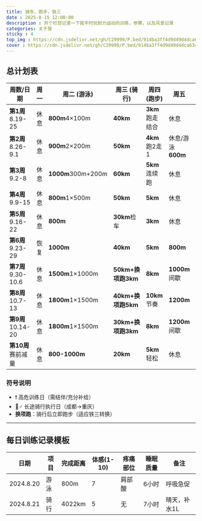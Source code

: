 ```yaml
---
title: 骑车，跑步，铁三
date : 2025-8-15 12:00:00
description : 开个栏目记录一下我平时玩耐力运动的训练，参赛，以及风景记录
categories: 关于我
sticky : 4
top_img : https://cdn.jsdelivr.net/gh/C29999/P.bed/914ba3ff4d9d49d4dca6347d3459e4d6.png
cover : https://cdn.jsdelivr.net/gh/C29999/P.bed/914ba3ff4d9d49d4dca6347d3459e4d6.png
---
```


## 总计划表

| 周数/日期       | 周一   | 周二 (游泳)       | 周三 (骑行)        | 周四 (跑步)       | 周五             | 周六 (重点)       | 周日             |
|----------------|-------|------------------|-------------------|-----------------|-----------------|-----------------|-----------------|
| **第1周**8.19-25 | 休息  | **800m**4×100m | **40km**         | **3km**跑走结合 | 休息            | **60km**        | 恢复走**3km**   |
| **第2周**8.26-9.1 | 休息  | **900m**2×200m | **50km**         | **4km**跑2走1 | 休息/游泳**600m**| **75km**        | 慢跑**4km**     |
| **第3周**9.2-8   | 休息  | **1000m**300m+200m | **60km**       | **5km**连续跑 | 休息            | **❗️90-100km**  | 散步**3km**     |
| **第4周**9.9-15  | 休息  | **800m**1×500m | **50km**         | **5km**         | 休息            | **❗️110-120km** | **完全休息**    |
| **第5周**9.16-22 | 休息  | **800m**          | **30km**检车 | **3km**         | 休息            | **🚴♂️D1:150km**| **🚴♂️D2:150km**|
| **第6周**9.23-29 | 恢复  | **1000m**         | **40km**         | **5km**         | **800m**        | **70km**        | **8km**         |
| **第7周**9.30-10.6| 休息  | **1500m**1×1000m | **50km+换项跑3km** | **8km**       | **1000m**间歇| **80km**        | **10km**        |
| **第8周**10.7-13 | 休息  | **1800m**1×1500m | **40km+换项跑5km** | **10km**节奏| **1200m**       | **40km+换项跑5km**| **❗️12km**     |
| **第9周**10.14-20| 休息  | **1800m**1×1500m | **30km+换项跑3km** | **8km**       | **1200m**间歇| **20km+换项跑3km**| **8km**       |
| **第10周**赛前减量| 休息 | **800-1000m**     | **20km**         | **5km**轻松 | 休息            | **完全休息**    | **比赛日**      |

### 符号说明

- ❗️ 高危训练日（需结伴/充分补给）
- 🚴♂️ 长途骑行执行日（成都→重庆）
- **换项跑**：骑行后立即跑步（适应铁三转换）

---

## 每日训练记录模板

| 日期   | 项目  | 完成距离 | 体感(1-10) | 疼痛部位 | 睡眠质量 | 备注               |
|--------|-------|----------|------------|----------|----------|--------------------|
| 2024.8.20 | 游泳 | 800m     | 7          | 肩部酸   | 6小时    | 呼吸急促           |
| 2024.8.21 | 骑行 | 4022km     | 5          | 无       | 7小时    | 晴天，补水1L       |
